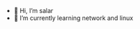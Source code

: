 - 👋 Hi, I’m salar 
- 🌱 I’m currently learning network and linux
<!---
salarrbl/salarrbl is a ✨ special ✨ repository because its `README.md` (this file) appears on your GitHub profile.
You can click the Preview link to take a look at your changes.
--->
